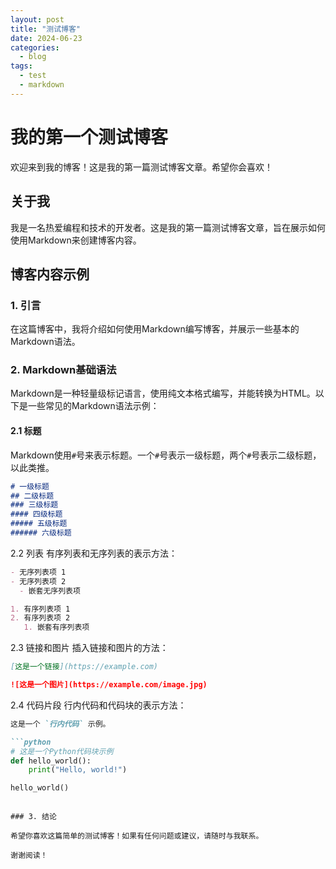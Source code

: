 ```yaml
---
layout: post
title: "测试博客"
date: 2024-06-23
categories: 
  - blog
tags: 
  - test
  - markdown
---
```





# 我的第一个测试博客



欢迎来到我的博客！这是我的第一篇测试博客文章。希望你会喜欢！

## 关于我

我是一名热爱编程和技术的开发者。这是我的第一篇测试博客文章，旨在展示如何使用Markdown来创建博客内容。

## 博客内容示例

### 1. 引言

在这篇博客中，我将介绍如何使用Markdown编写博客，并展示一些基本的Markdown语法。

### 2. Markdown基础语法

Markdown是一种轻量级标记语言，使用纯文本格式编写，并能转换为HTML。以下是一些常见的Markdown语法示例：

#### 2.1 标题

Markdown使用`#`号来表示标题。一个`#`号表示一级标题，两个`#`号表示二级标题，以此类推。

```markdown
# 一级标题
## 二级标题
### 三级标题
#### 四级标题
##### 五级标题
###### 六级标题
```

2.2 列表
有序列表和无序列表的表示方法：

```markdown
- 无序列表项 1
- 无序列表项 2
  - 嵌套无序列表项

1. 有序列表项 1
2. 有序列表项 2
   1. 嵌套有序列表项
```

2.3 链接和图片
插入链接和图片的方法：

```markdown
[这是一个链接](https://example.com)

![这是一个图片](https://example.com/image.jpg)
```

2.4 代码片段
行内代码和代码块的表示方法：

```markdown
这是一个 `行内代码` 示例。

```python
# 这是一个Python代码块示例
def hello_world():
    print("Hello, world!")

hello_world()
```
```

### 3. 结论

希望你喜欢这篇简单的测试博客！如果有任何问题或建议，请随时与我联系。

谢谢阅读！
